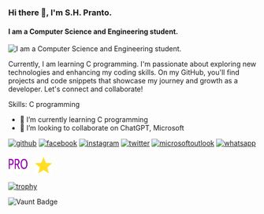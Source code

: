 ### Hi there 👋, I'm S.H. Pranto.
#### I am a Computer Science and Engineering student.
![I am a Computer Science and Engineering student.](https://pbs.twimg.com/profile_banners/1870869160827518976/1736245534/1080x360)

Currently, I am learning C programming. I'm passionate about exploring new technologies and enhancing my coding skills. On my GitHub, you'll find projects and code snippets that showcase my journey and growth as a developer. Let's connect and collaborate!

Skills: C programming

- 🌱 I’m currently learning C programming 
- 👯 I’m looking to collaborate on ChatGPT, Microsoft 


[<img src='https://cdn.jsdelivr.net/npm/simple-icons@3.0.1/icons/github.svg' alt='github' height='40'>](https://github.com/https://github.com/diu-shpranto)  [<img src='https://cdn.jsdelivr.net/npm/simple-icons@3.0.1/icons/facebook.svg' alt='facebook' height='40'>](https://www.facebook.com/https://www.facebook.com/iam.sherlock.2010)  [<img src='https://cdn.jsdelivr.net/npm/simple-icons@3.0.1/icons/instagram.svg' alt='instagram' height='40'>](https://www.instagram.com/https://www.instagram.com/iam.sherlock.2010//)  [<img src='https://cdn.jsdelivr.net/npm/simple-icons@3.0.1/icons/twitter.svg' alt='twitter' height='40'>](https://twitter.com/https://x.com/iamsh2010)  [<img src='https://cdn.jsdelivr.net/npm/simple-icons@3.0.1/icons/microsoftoutlook.svg' alt='microsoftoutlook' height='40'>](diu.shpranto.edu.bd@outlook.com)  [<img src='https://cdn.jsdelivr.net/npm/simple-icons@3.0.1/icons/whatsapp.svg' alt='whatsapp' height='40'>](https://wa.link/r8yh0m)  

<a href='https://github.com/pricing'><img src='https://raw.githubusercontent.com/acervenky/animated-github-badges/master/assets/pro.gif' width='40' height='40'></a> <a href='https://stars.github.com/'><img src='https://raw.githubusercontent.com/acervenky/animated-github-badges/master/assets/starbadge.gif' width='35' height='35'></a> 

[![trophy](https://github-profile-trophy.vercel.app/?username=https://github.com/diu-shpranto)](https://github.com/ryo-ma/github-profile-trophy)

![Vaunt Badge](https://api.vaunt.dev/v1/github/entities/https://github.com/diu-shpranto/contributions?format=svg&private=false)  

